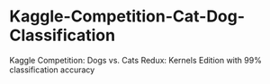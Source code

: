 # Kaggle-Competition-Cat-Dog-Classification
Kaggle Competition: Dogs vs. Cats Redux: Kernels Edition with 99% classification accuracy
